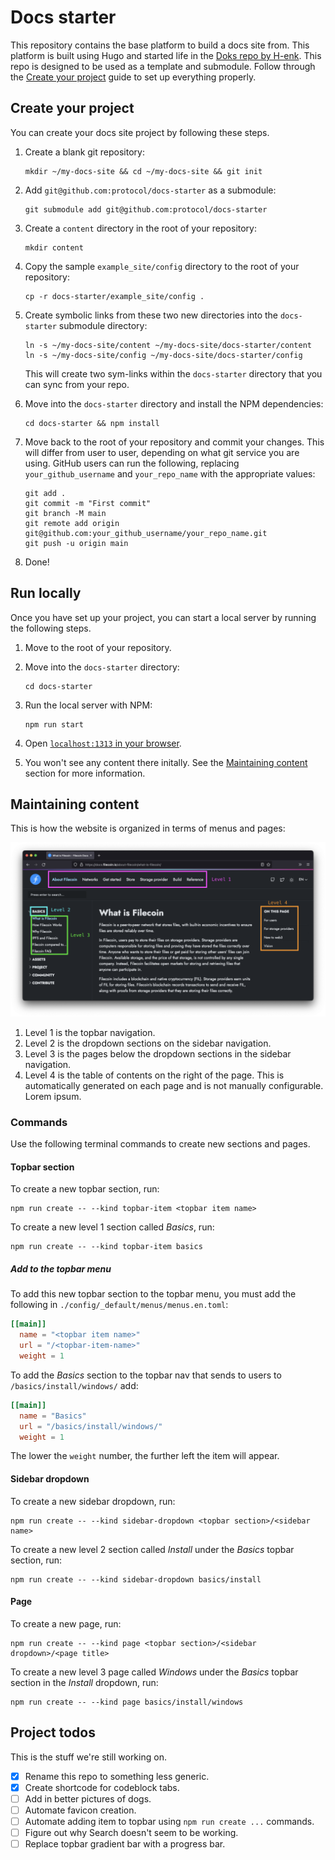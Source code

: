 # Docs starter

This repository contains the base platform to build a docs site from. This platform is built using Hugo and started life in the [Doks repo by H-enk](https://github.com/h-enk/doks). This repo is designed to be used as a template and submodule. Follow through the [Create your project](#create-your-project) guide to set up everything properly.

## Create your project

You can create your docs site project by following these steps.

1. Create a blank git repository:

    ```shell
    mkdir ~/my-docs-site && cd ~/my-docs-site && git init
    ```

1. Add `git@github.com:protocol/docs-starter` as a submodule:

    ```shell
    git submodule add git@github.com:protocol/docs-starter
    ```

1. Create a `content` directory in the root of your repository:

    ```shell
    mkdir content
    ```

1. Copy the sample `example_site/config` directory to the root of your repository:

    ```shell
    cp -r docs-starter/example_site/config .
    ```

1. Create symbolic links from these two new directories into the `docs-starter` submodule directory:

    ```shell
    ln -s ~/my-docs-site/content ~/my-docs-site/docs-starter/content
    ln -s ~/my-docs-site/config ~/my-docs-site/docs-starter/config
    ```

    This will create two sym-links within the `docs-starter` directory that you can sync from your repo.

1. Move into the `docs-starter` directory and install the NPM dependencies:

    ```shell
    cd docs-starter && npm install
    ```

1. Move back to the root of your repository and commit your changes. This will differ from user to user, depending on what git service you are using. GitHub users can run the following, replacing `your_github_username` and `your_repo_name` with the appropriate values:

    ```shell
    git add .
    git commit -m "First commit"
    git branch -M main
    git remote add origin git@github.com:your_github_username/your_repo_name.git
    git push -u origin main
    ```

1. Done!

## Run locally

Once you have set up your project, you can start a local server by running the following steps.

1. Move to the root of your repository.
1. Move into the `docs-starter` directory:

    ```shell
    cd docs-starter
    ```

1. Run the local server with NPM:

    ```shell
    npm run start
    ```

1. Open [`localhost:1313` in your browser](http://localhost:1313).
1. You won't see any content there initally. See the [Maintaining content](#maintaining-content) section for more information.

## Maintaining content

This is how the website is organized in terms of menus and pages:

![Map of the website levels.](./static/images/site-levels-map.png)

1. Level 1 is the topbar navigation.
1. Level 2 is the dropdown sections on the sidebar navigation.
1. Level 3 is the pages below the dropdown sections in the sidebar navigation.
1. Level 4 is the table of contents on the right of the page. This is automatically generated on each page and is not manually configurable.
Lorem ipsum.

### Commands

Use the following terminal commands to create new sections and pages.

#### Topbar section

To create a new topbar section, run:

```shell
npm run create -- --kind topbar-item <topbar item name>
```

To create a new level 1 section called _Basics_, run:

```shell
npm run create -- --kind topbar-item basics
```

##### Add to the topbar menu

To add this new topbar section to the topbar menu, you must add the following in `./config/_default/menus/menus.en.toml`:

```toml
[[main]]
  name = "<topbar item name>"
  url = "/<topbar-item-name>"
  weight = 1
```

To add the _Basics_ section to the topbar nav that sends to users to `/basics/install/windows/` add:

```toml
[[main]]
  name = "Basics"
  url = "/basics/install/windows/"
  weight = 1
```

The lower the `weight` number, the further left the item will appear.

#### Sidebar dropdown

To create a new sidebar dropdown, run:

```shell
npm run create -- --kind sidebar-dropdown <topbar section>/<sidebar name>
```

To create a new level 2 section called _Install_ under the _Basics_ topbar section, run:

```shell
npm run create -- --kind sidebar-dropdown basics/install
```

#### Page

To create a new page, run:

```shell
npm run create -- --kind page <topbar section>/<sidebar dropdown>/<page title>
```

To create a new level 3 page called _Windows_ under the _Basics_ topbar section in the _Install_ dropdown, run:

```shell
npm run create -- --kind page basics/install/windows
```

## Project todos

This is the stuff we're still working on.

- [x] Rename this repo to something less generic.
- [x] Create shortcode for codeblock tabs.
- [ ] Add in better pictures of dogs.
- [ ] Automate favicon creation.
- [ ] Automate adding item to topbar using `npm run create ...` commands.
- [ ] Figure out why Search doesn't seem to be working.
- [ ] Replace topbar gradient bar with a progress bar.

